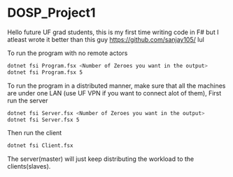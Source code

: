 # DOSP_Project1
Hello future UF grad students, this is my first time writing code in F# but I atleast wrote it better than this guy https://github.com/sanjay105/ lul

To run the program with no remote actors
```bash
dotnet fsi Program.fsx <Number of Zeroes you want in the output>
dotnet fsi Program.fsx 5
```

To run the program in a  distributed manner, make sure that all the machines are under one LAN (use UF VPN if you want to connect alot of them),
First run the server
```bash
dotnet fsi Server.fsx <Number of Zeroes you want in the output>
dotnet fsi Server.fsx 5
```
Then run the client 
```bash
dotnet fsi Client.fsx 
```
The server(master) will just keep distributing the workload to the clients(slaves).
